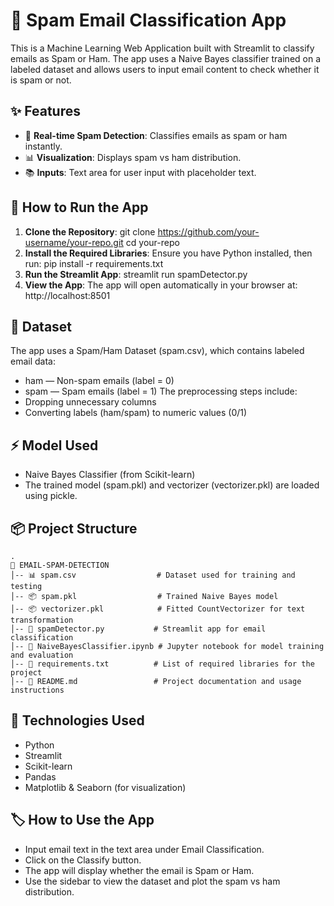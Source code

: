 # 📧 Spam Email Classification App
This is a Machine Learning Web Application built with Streamlit to classify emails as Spam or Ham. The app uses a Naive Bayes classifier trained on a labeled dataset and allows users to input email content to check whether it is spam or not.

## ✨ Features
- 🌟 **Real-time Spam Detection**: Classifies emails as spam or ham instantly.
- 📊 **Visualization**: Displays spam vs ham distribution.
- 📚 **Inputs**: Text area for user input with placeholder text.
  
## 🏃 How to Run the App
1. **Clone the Repository**:
git clone https://github.com/your-username/your-repo.git
cd your-repo
2. **Install the Required Libraries**:
Ensure you have Python installed, then run:
pip install -r requirements.txt
3. **Run the Streamlit App**:
streamlit run spamDetector.py
4. **View the App**:
The app will open automatically in your browser at:
http://localhost:8501

## 🧪 Dataset
The app uses a Spam/Ham Dataset (spam.csv), which contains labeled email data:
- ham — Non-spam emails (label = 0)
- spam — Spam emails (label = 1)
The preprocessing steps include:
- Dropping unnecessary columns
- Converting labels (ham/spam) to numeric values (0/1)
  
## ⚡ Model Used
- Naive Bayes Classifier (from Scikit-learn)
- The trained model (spam.pkl) and vectorizer (vectorizer.pkl) are loaded using pickle.

## 📦 Project Structure
```
.
📁 EMAIL-SPAM-DETECTION
│-- 📊 spam.csv                  # Dataset used for training and testing
│-- 📦 spam.pkl                  # Trained Naive Bayes model
│-- 📦 vectorizer.pkl            # Fitted CountVectorizer for text transformation
│-- 🏃 spamDetector.py           # Streamlit app for email classification
│-- 📓 NaiveBayesClassifier.ipynb # Jupyter notebook for model training and evaluation
│-- 📜 requirements.txt          # List of required libraries for the project
│-- 📄 README.md                 # Project documentation and usage instructions
```
## 🚀 Technologies Used
- Python
- Streamlit
- Scikit-learn
- Pandas
- Matplotlib & Seaborn (for visualization)
## 🏷️ How to Use the App
- Input email text in the text area under Email Classification.
- Click on the Classify button.
- The app will display whether the email is Spam or Ham.
- Use the sidebar to view the dataset and plot the spam vs ham distribution.
